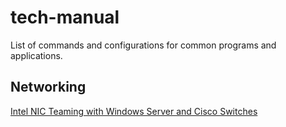 # tech-manual
List of commands and configurations for common programs and applications.


## Networking ##

[Intel NIC Teaming with Windows Server and Cisco Switches](https://github.com/jeffprandall/tech-manual/blob/master/nic-teaming.md)
